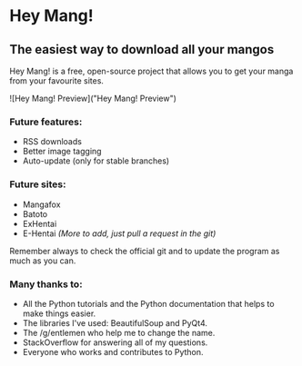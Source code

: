 Hey Mang!
======

## The easiest way to download all your mangos ##

Hey Mang! is a free, open-source project that allows you to get your manga from your favourite sites.

![Hey Mang! Preview]("Hey Mang! Preview")

### Future features:
* RSS downloads
* Better image tagging
* Auto-update (only for stable branches)

### Future sites:
* Mangafox
* Batoto
* ExHentai
* E-Hentai
_(More to add, just pull a request in the git)_

Remember always to check the official git and to update the program as much as you can.

### Many thanks to:
* All the Python tutorials and the Python documentation that helps to make things easier.
* The libraries I've used: BeautifulSoup and PyQt4.
* The /g/entlemen who help me to change the name.
* StackOverflow for answering all of my questions.
* Everyone who works and contributes to Python.